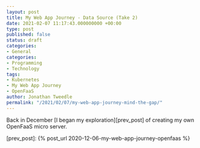 ```yaml
---
layout: post
title: My Web App Journey - Data Source (Take 2)
date: 2021-02-07 11:17:43.000000000 +00:00 
type: post
published: false
status: draft
categories:
- General
categories:
- Programming
- Technology
tags:
- Kubernetes
- My Web App Journey
- OpenFaaS
author: Jonathan Tweedle
permalink: "/2021/02/07/my-web-app-journey-mind-the-gap/"
---
```

Back in December [I began my exploration][prev_post] of creating my own OpenFaaS micro server.

[prev_post]: {% post_url 2020-12-06-my-web-app-journey-openfaas %}